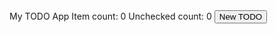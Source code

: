 <title>TODO App</title>
My TODO App
Item count: 0 Unchecked count: 0
<button class="btn btn-primary mb-3" onClick="newTodo()">New TODO</button>

<ul id="todo-list" class="list-group">
</ul>
<script src="script.js"></script>
